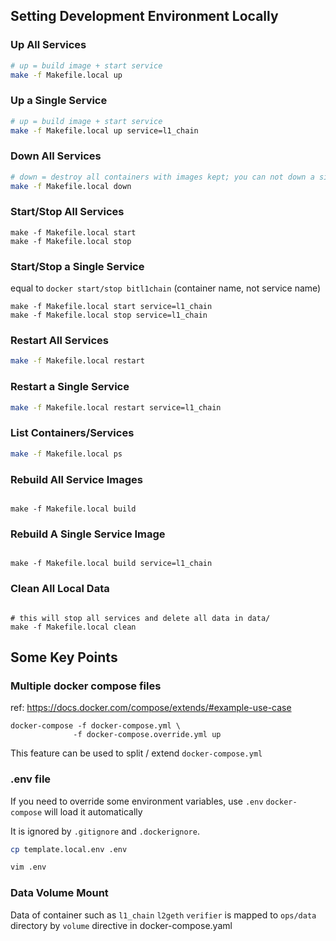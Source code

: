 ## Setting Development Environment Locally

### Up All Services

```bash
# up = build image + start service
make -f Makefile.local up
````

### Up a Single Service
```bash
# up = build image + start service
make -f Makefile.local up service=l1_chain
````

### Down All Services

```bash
# down = destroy all containers with images kept; you can not down a single service
make -f Makefile.local down
````

### Start/Stop All Services

```shell
make -f Makefile.local start
make -f Makefile.local stop
```

### Start/Stop a Single Service
equal to `docker start/stop bitl1chain` (container name, not service name)
```shell
make -f Makefile.local start service=l1_chain
make -f Makefile.local stop service=l1_chain
```

### Restart All Services
```bash
make -f Makefile.local restart
```

### Restart a Single Service
```bash
make -f Makefile.local restart service=l1_chain
```

### List Containers/Services
```bash
make -f Makefile.local ps
```

### Rebuild All Service Images
```shell

make -f Makefile.local build

```

### Rebuild A Single Service Image
```shell

make -f Makefile.local build service=l1_chain

```

### Clean All Local Data
```shell

# this will stop all services and delete all data in data/
make -f Makefile.local clean

```

## Some Key Points

### Multiple docker compose files

ref: https://docs.docker.com/compose/extends/#example-use-case

```shell
docker-compose -f docker-compose.yml \
              -f docker-compose.override.yml up
```

This feature can be used to split / extend `docker-compose.yml`

### .env file

If you need to override some environment variables, use `.env`
`docker-compose` will load it automatically

It is ignored by `.gitignore` and `.dockerignore`.

```bash
cp template.local.env .env

vim .env
```

### Data Volume Mount

Data of container such as `l1_chain` `l2geth` `verifier` is mapped to `ops/data` directory
by `volume` directive in docker-compose.yaml
